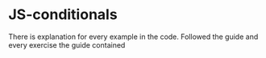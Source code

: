 # JS-conditionals

There is explanation for every example in the code. 
Followed the guide and every exercise the guide contained
